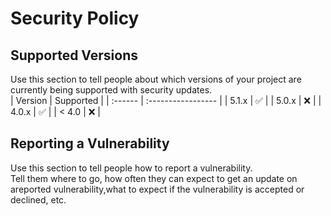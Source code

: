 # Security Policy  
## Supported Versions  
Use this section to tell people about which versions of your project are
currently being supported with security updates.  
| Version | Supported          |
| :------ | :----------------- |
| 5.1.x   | :white_check_mark: |
| 5.0.x   | :x:                |
| 4.0.x   | :white_check_mark: |
| < 4.0   | :x:                |
## Reporting a Vulnerability  
Use this section to tell people how to report a vulnerability.  
Tell them where to go, how often they can expect to get an update on areported vulnerability,what to expect if the vulnerability is accepted or declined, etc.
